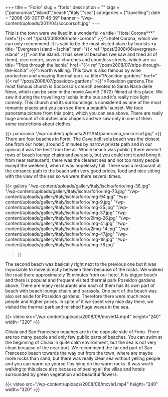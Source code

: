 +++
title = "Forio"
slug = "forio"
description = ""
tags = ["panoramas","island","beach","italy","sea"]
categories = ["travelling"]
date = "2008-06-30T17:46:39"
banner = "/wp-content/uploads/2011/04/soccorso1t.jpg"
+++

This is the town were we lived in a wonderful <a title="Hotel Corona***"
href="{{< ref "/post/2008/06/hotel-corona" >}}">hotel Corona</a>, which we can only
recommend. It is said to be the most visited place by tourists <a title="Evergreen island – Ischia"
href="{{< ref "/post/2008/06/evergreen-island" >}}">on the island</a>. It has several
beaches (we saw and tried all of them), nice centre, several churches and countless streets, which
are <a title="Trips through the Ischia"
href="{{< ref "/post/2008/07/trips-through-the-ischia" >}}">worth walking</a>. This town
is also famous by wine production and amazing thermal park <a title="Poseidon gardens"
href="{{< ref "/post/2008/07/poseidon-gardens" >}}">Poseidon gardens</a>.The most famous church is Soccorso's church devoted to Santa Naria delle Neve, which can be seen in
the movie Avanti! (1972) filmed at this place. We saw it during the travelling to Ischia in the bus
and it's really nice light comedy. This church and its surroundings is considered as one of the
most romantic places and you can see there a beautiful sunset. We took panorama picture from this
point, which you can see above. There are really huge amount of churches and chapels and we saw
only in one of them some restrictions about clothes.

{{< panorama "/wp-content/uploads/2011/04/panorama_soccorso1.jpg"  >}}
There are four beaches in Forio. The Cava dell isola beach was the closest one from our hotel,
around 5 minutes by narrow private path and in our opinion it was the best from the all. Whole
beach was public ( there weren't rows of beach lounge chairs and parasols, but you could rent it
and bring it from near restaurant), there was the clearest sea and not too many people except the
weekend, when it was hopelessly full. There was a restaurant at the entrance path to the beach with
very good prices, food and nice sitting with the view of the sea so we were there several times.

{{< gallery
    "/wp-content/uploads/gallery/italy/ischia/forio/img-36.jpg"
    "/wp-content/uploads/gallery/italy/ischia/forio/img-73.jpg"
    "/wp-content/uploads/gallery/italy/ischia/forio/img-94.jpg"
    "/wp-content/uploads/gallery/italy/ischia/forio/img-9.jpg"
    "/wp-content/uploads/gallery/italy/ischia/forio/img-25.jpg"
    "/wp-content/uploads/gallery/italy/ischia/forio/img-37.jpg"
    "/wp-content/uploads/gallery/italy/ischia/forio/2img-26.jpg"
    "/wp-content/uploads/gallery/italy/ischia/forio/img-41.jpg"
    "/wp-content/uploads/gallery/italy/ischia/forio/2img-14.jpg"
    "/wp-content/uploads/gallery/italy/ischia/forio/img-47.jpg"
    "/wp-content/uploads/gallery/italy/ischia/forio/img-19.jpg"
    "/wp-content/uploads/gallery/italy/ischia/forio/img-78.jpg"
>}}

The second beach was basically right next to the previous one but it was impossible to move directly
between them because of the rocks. We walked the road there approximately 15 minutes from our
hotel. It is bigger beach and there is popular and frequent visited thermal park Poseidon gardens
above. There are many restaurants and each of them has its own part of beach with beach lounge
chairs and parasols. One part of the beach was also set aside for Poseidon gardens. Therefore there
were much more people and higher prices. In spite of it we spent very nice day there, we visited
the thermal park and relished huge waves in the sea.


{{< video src="/wp-content/uploads/2008/06/movie14.mp4" height="240" width="320" >}}



Chiaia and San Francesco beaches are in the opposite side of Forio. There are too many people and
only few public parts of beaches. You can swim at the beginning of Chiaia in quite calm
environment, but the sea is not very clean because of the near port. We recommend the far end part
of San Francesco beach towards the way out from the town, where are maybe more rocks than sand, but
there was really clear sea without yelling people and you can warm up yourself by lying on the warm
rocks. It was worth walking to this place also because of seeing all the villas and hotels
surrounded by green vegetation and beautiful flowers.


{{< video src="/wp-content/uploads/2008/06/movie1.mp4" height="240" width="320" >}}

